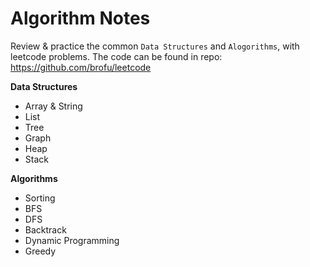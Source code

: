 # Algorithm Notes

Review & practice the common `Data Structures` and `Alogorithms`, with leetcode problems.
The code can be found in repo: https://github.com/brofu/leetcode

**Data Structures**

* Array & String
* List
* Tree
* Graph
* Heap
* Stack
   
**Algorithms**

* Sorting
* BFS
* DFS
* Backtrack
* Dynamic Programming
* Greedy

